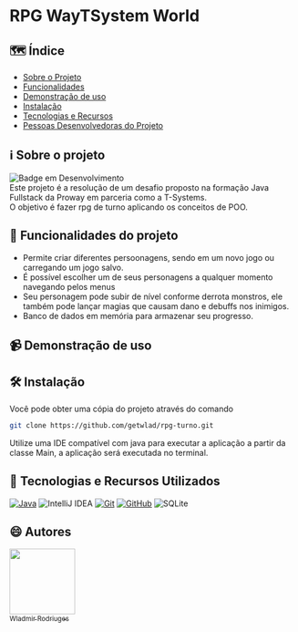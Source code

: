 # RPG WayTSystem World
## :world_map: Índice

- [Sobre o Projeto](#information_source-sobre-o-projeto)
- [Funcionalidades](#hammer-funcionalidades-do-projeto)
- [Demonstração de uso](#video_camera-demonstração-de-uso)
- [Instalação](#hammer_and_wrench-instalação)
- [Tecnologias e Recursos](#open_book-tecnologias-e-recursos-utilizados)
- [Pessoas Desenvolvedoras do Projeto](#smile-autores)
## :information_source: Sobre o projeto
![Badge em Desenvolvimento](http://img.shields.io/static/v1?label=STATUS&message=CONCLUÍDO&color=GREEN&style=for-the-badge)<br>
Este projeto é a resolução de um desafio proposto na formação Java Fullstack da Proway em parceria como a T-Systems.<br>
O objetivo é fazer rpg de turno aplicando os conceitos de POO.
## :hammer: Funcionalidades do projeto

- Permite criar diferentes persoonagens, sendo em um novo jogo ou carregando um jogo salvo.
- É possível escolher um de seus personagens a qualquer momento navegando pelos menus
- Seu personagem pode subir de nível conforme derrota monstros, ele também pode lançar magias que causam dano e debuffs nos inimigos.
- Banco de dados em memória para armazenar seu progresso.

## :video_camera: Demonstração de uso


## :hammer_and_wrench: Instalação
Você pode obter uma cópia do projeto através do comando
```bash
git clone https://github.com/getwlad/rpg-turno.git
```
Utilize uma IDE compatível com java para executar a aplicação a partir da classe Main, a aplicação será executada no terminal.

## :open_book: Tecnologias e Recursos Utilizados

[![Java](https://img.shields.io/badge/Java-ED8B00?style=for-the-badge&logo=openjdk&logoColor=white)](https://www.java.com/pt-BR/)
![IntelliJ IDEA](https://img.shields.io/badge/IntelliJIDEA-000000.svg?style=for-the-badge&logo=intellij-idea&logoColor=white)
[![Git](https://img.shields.io/badge/GIT-E44C30?&style=for-the-badge&logo=git&logoColor=white)](https://git-scm.com/doc)
[![GitHub](https://img.shields.io/badge/GitHub-100000?&style=for-the-badge&logo=github&logoColor=white)](https://github.com/)
![SQLite](https://img.shields.io/badge/sqlite-%2307405e.svg?style=for-the-badge&logo=sqlite&logoColor=white)

## :smile: Autores
[<img loading="lazy" src="https://avatars.githubusercontent.com/u/102919718?v=4" width=115><br><sub>Wladmir Rodriuges</sub>](https://github.com/getwlad) 
